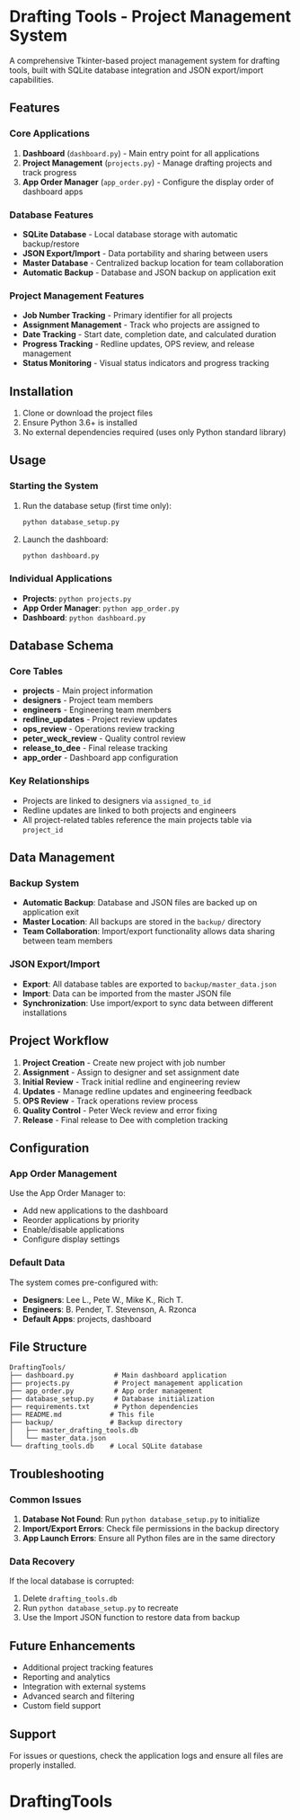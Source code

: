 # Drafting Tools - Project Management System

A comprehensive Tkinter-based project management system for drafting tools, built with SQLite database integration and JSON export/import capabilities.

## Features

### Core Applications

1. **Dashboard** (`dashboard.py`) - Main entry point for all applications
2. **Project Management** (`projects.py`) - Manage drafting projects and track progress
3. **App Order Manager** (`app_order.py`) - Configure the display order of dashboard apps

### Database Features

- **SQLite Database** - Local database storage with automatic backup/restore
- **JSON Export/Import** - Data portability and sharing between users
- **Master Database** - Centralized backup location for team collaboration
- **Automatic Backup** - Database and JSON backup on application exit

### Project Management Features

- **Job Number Tracking** - Primary identifier for all projects
- **Assignment Management** - Track who projects are assigned to
- **Date Tracking** - Start date, completion date, and calculated duration
- **Progress Tracking** - Redline updates, OPS review, and release management
- **Status Monitoring** - Visual status indicators and progress tracking

## Installation

1. Clone or download the project files
2. Ensure Python 3.6+ is installed
3. No external dependencies required (uses only Python standard library)

## Usage

### Starting the System

1. Run the database setup (first time only):
   ```bash
   python database_setup.py
   ```

2. Launch the dashboard:
   ```bash
   python dashboard.py
   ```

### Individual Applications

- **Projects**: `python projects.py`
- **App Order Manager**: `python app_order.py`
- **Dashboard**: `python dashboard.py`

## Database Schema

### Core Tables

- **projects** - Main project information
- **designers** - Project team members
- **engineers** - Engineering team members
- **redline_updates** - Project review updates
- **ops_review** - Operations review tracking
- **peter_weck_review** - Quality control review
- **release_to_dee** - Final release tracking
- **app_order** - Dashboard app configuration

### Key Relationships

- Projects are linked to designers via `assigned_to_id`
- Redline updates are linked to both projects and engineers
- All project-related tables reference the main projects table via `project_id`

## Data Management

### Backup System

- **Automatic Backup**: Database and JSON files are backed up on application exit
- **Master Location**: All backups are stored in the `backup/` directory
- **Team Collaboration**: Import/export functionality allows data sharing between team members

### JSON Export/Import

- **Export**: All database tables are exported to `backup/master_data.json`
- **Import**: Data can be imported from the master JSON file
- **Synchronization**: Use import/export to sync data between different installations

## Project Workflow

1. **Project Creation** - Create new project with job number
2. **Assignment** - Assign to designer and set assignment date
3. **Initial Review** - Track initial redline and engineering review
4. **Updates** - Manage redline updates and engineering feedback
5. **OPS Review** - Track operations review process
6. **Quality Control** - Peter Weck review and error fixing
7. **Release** - Final release to Dee with completion tracking

## Configuration

### App Order Management

Use the App Order Manager to:
- Add new applications to the dashboard
- Reorder applications by priority
- Enable/disable applications
- Configure display settings

### Default Data

The system comes pre-configured with:
- **Designers**: Lee L., Pete W., Mike K., Rich T.
- **Engineers**: B. Pender, T. Stevenson, A. Rzonca
- **Default Apps**: projects, dashboard

## File Structure

```
DraftingTools/
├── dashboard.py          # Main dashboard application
├── projects.py           # Project management application
├── app_order.py          # App order management
├── database_setup.py     # Database initialization
├── requirements.txt      # Python dependencies
├── README.md            # This file
├── backup/              # Backup directory
│   ├── master_drafting_tools.db
│   └── master_data.json
└── drafting_tools.db    # Local SQLite database
```

## Troubleshooting

### Common Issues

1. **Database Not Found**: Run `python database_setup.py` to initialize
2. **Import/Export Errors**: Check file permissions in the backup directory
3. **App Launch Errors**: Ensure all Python files are in the same directory

### Data Recovery

If the local database is corrupted:
1. Delete `drafting_tools.db`
2. Run `python database_setup.py` to recreate
3. Use the Import JSON function to restore data from backup

## Future Enhancements

- Additional project tracking features
- Reporting and analytics
- Integration with external systems
- Advanced search and filtering
- Custom field support

## Support

For issues or questions, check the application logs and ensure all files are properly installed.
# DraftingTools

